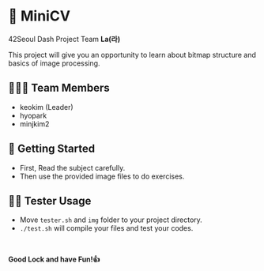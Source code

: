 # 👾 **MiniCV**

42Seoul Dash Project Team **La(라)**

This project will give you an opportunity to learn about bitmap structure and basics of image processing.

##  👨‍👨‍👦 **Team Members**
- keokim (Leader)
- hyopark
- minjkim2

## 🏁 **Getting Started**

- First, Read the subject carefully.
- Then use the provided image files to do exercises.

## 👩‍💻 **Tester Usage**

- Move `tester.sh` and `img` folder to your project directory.
- `./test.sh` will compile your files and test your codes.

&nbsp;

**Good Lock and have Fun!👍**
